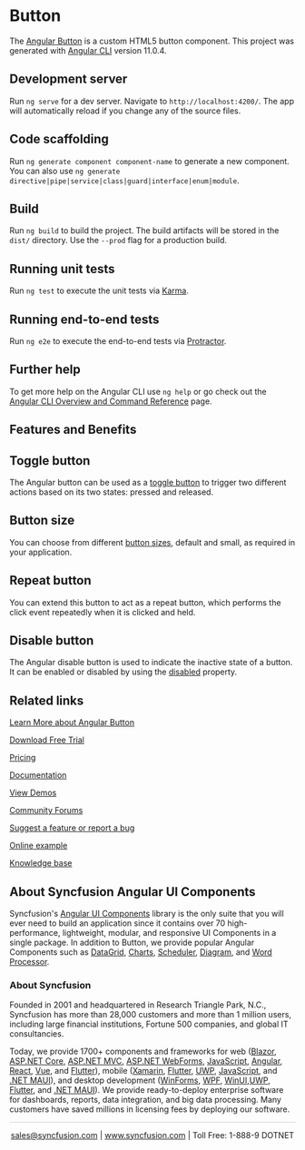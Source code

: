 # Button

The [Angular Button](https://www.syncfusion.com/angular-components/angular-button?utm_source=github&utm_medium=listing&utm_campaign=angular-button-github-samples) is a custom HTML5 button component. This project was generated with [Angular CLI](https://github.com/angular/angular-cli) version 11.0.4.

## Development server

Run `ng serve` for a dev server. Navigate to `http://localhost:4200/`. The app will automatically reload if you change any of the source files.

## Code scaffolding

Run `ng generate component component-name` to generate a new component. You can also use `ng generate directive|pipe|service|class|guard|interface|enum|module`.

## Build

Run `ng build` to build the project. The build artifacts will be stored in the `dist/` directory. Use the `--prod` flag for a production build.

## Running unit tests

Run `ng test` to execute the unit tests via [Karma](https://karma-runner.github.io).

## Running end-to-end tests

Run `ng e2e` to execute the end-to-end tests via [Protractor](http://www.protractortest.org/).

## Further help

To get more help on the Angular CLI use `ng help` or go check out the [Angular CLI Overview and Command Reference](https://angular.io/cli) page.

## Features and Benefits

## Toggle button

The Angular button can be used as a [toggle button](https://ej2.syncfusion.com/angular/documentation/button/types-and-styles/#toggle-button?utm_source=github&utm_medium=listing&utm_campaign=angular-button-github-samples) to trigger two different actions based on its two states: pressed and released.

## Button size

You can choose from different [button sizes](https://ej2.syncfusion.com/angular/documentation/button/types-and-styles/#button-size?utm_source=github&utm_medium=listing&utm_campaign=angular-button-github-samples), default and small, as required in your application.

## Repeat button

You can extend this button to act as a repeat button, which performs the click event repeatedly when it is clicked and held.

## Disable button

The Angular disable button is used to indicate the inactive state of a button. It can be enabled or disabled by using the [disabled](https://ej2.syncfusion.com/angular/documentation/api/button/#disabled?utm_source=github&utm_medium=listing&utm_campaign=angular-button-github-samples) property.

## Related links
[Learn More about Angular Button](https://www.syncfusion.com/angular-components/angular-button?utm_source=github&utm_medium=listing&utm_campaign=angular-button-github-samples)

[Download Free Trial](https://www.syncfusion.com/downloads/angular?utm_source=github&utm_medium=listing&utm_campaign=angular-button-github-samples)

[Pricing](https://www.syncfusion.com/sales/products/angular?utm_source=github&utm_medium=listing&utm_campaign=angular-button-github-samples)

[Documentation](https://ej2.syncfusion.com/angular/documentation/button/getting-started/?utm_source=github&utm_medium=listing&utm_campaign=angular-button-github-samples)

[View Demos](https://github.com/SyncfusionExamples/ej2-angular-11-button?utm_source=github&utm_medium=listing&utm_campaign=angular-button-github-samples)

[Community Forums](https://www.syncfusion.com/forums/angular-ui-components?utm_source=github&utm_medium=listing&utm_campaign=angular-button-github-samples)

[Suggest a feature or report a bug](https://www.syncfusion.com/feedback/angular?utm_source=github&utm_medium=listing&utm_campaign=angular-button-github-samples)

[Online example](https://ej2.syncfusion.com/angular/demos/#/material/button/default?utm_source=github&utm_medium=listing&utm_campaign=angular-button-github-samples)

[Knowledge base](https://www.syncfusion.com/kb/angular-ui-components?utm_source=github&utm_medium=listing&utm_campaign=angular-button-github-samples)


## About Syncfusion Angular UI Components

Syncfusion's [Angular UI Components](https://www.syncfusion.com/angular-ui-components?utm_source=github&utm_medium=listing&utm_campaign=angular-button-github-samples) library is the only suite that you will ever need to build an application since it contains over 70 high-performance, lightweight, modular, and responsive UI Components in a single package. In addition to Button, we provide popular Angular Components such as [DataGrid](https://www.syncfusion.com/angular-ui-components/angular-grid?utm_source=github&utm_medium=listing&utm_campaign=angular-button-github-samples), [Charts](https://www.syncfusion.com/angular-ui-components/angular-charts?utm_source=github&utm_medium=listing&utm_campaign=angular-button-github-samples), [Scheduler](https://www.syncfusion.com/angular-ui-components/angular-scheduler?utm_source=github&utm_medium=listing&utm_campaign=angular-button-github-samples), [Diagram](https://www.syncfusion.com/angular-ui-components/angular-diagram?utm_source=github&utm_medium=listing&utm_campaign=angular-button-github-samples), and [Word Processor](https://www.syncfusion.com/angular-ui-components/angular-word-processor?utm_source=github&utm_medium=listing&utm_campaign=angular-button-github-samples).

### About Syncfusion
Founded in 2001 and headquartered in Research Triangle Park, N.C., Syncfusion has more than 28,000 customers and more than 1 million users, including large financial institutions, Fortune 500 companies, and global IT consultancies.

Today, we provide 1700+ components and frameworks for web ([Blazor](https://www.syncfusion.com/blazor-components?utm_source=github&utm_medium=listing&utm_campaign=angular-button-github-samples), [ASP.NET Core](https://www.syncfusion.com/aspnet-core-ui-controls?utm_source=github&utm_medium=listing&utm_campaign=angular-button-github-samples), [ASP.NET MVC](https://www.syncfusion.com/aspnet-mvc-ui-controls?utm_source=github&utm_medium=listing&utm_campaign=angular-button-github-samples), [ASP.NET WebForms](https://www.syncfusion.com/jquery/aspnet-webforms-ui-controls?utm_source=github&utm_medium=listing&utm_campaign=angular-button-github-samples), [JavaScript](https://www.syncfusion.com/javascript-ui-controls?utm_source=github&utm_medium=listing&utm_campaign=angular-button-github-samples), [Angular](https://www.syncfusion.com/angular-ui-components?utm_source=github&utm_medium=listing&utm_campaign=angular-button-github-samples), [React](https://www.syncfusion.com/react-ui-components?utm_source=github&utm_medium=listing&utm_campaign=angular-button-github-samples), [Vue](https://www.syncfusion.com/vue-ui-components?utm_source=github&utm_medium=listing&utm_campaign=angular-button-github-samples), and [Flutter](https://www.syncfusion.com/flutter-widgets?utm_source=github&utm_medium=listing&utm_campaign=angular-button-github-samples)), mobile ([Xamarin](https://www.syncfusion.com/xamarin-ui-controls?utm_source=github&utm_medium=listing&utm_campaign=angular-button-github-samples), [Flutter](https://www.syncfusion.com/flutter-widgets?utm_source=github&utm_medium=listing&utm_campaign=angular-button-github-samples), [UWP](https://www.syncfusion.com/uwp-ui-controls?utm_source=github&utm_medium=listing&utm_campaign=angular-button-github-samples), [JavaScript](https://www.syncfusion.com/javascript-ui-controls?utm_source=github&utm_medium=listing&utm_campaign=angular-button-github-samples), and [.NET MAUI](https://www.syncfusion.com/maui-controls?utm_source=github&utm_medium=listing&utm_campaign=angular-button-github-samples)), and desktop development ([WinForms](https://www.syncfusion.com/winforms-ui-controls?utm_source=github&utm_medium=listing&utm_campaign=angular-button-github-samples), [WPF](https://www.syncfusion.com/wpf-controls?utm_source=github&utm_medium=listing&utm_campaign=angular-button-github-samples), [WinUI](https://www.syncfusion.com/winui-controls?utm_source=github&utm_medium=listing&utm_campaign=angular-button-github-samples),[UWP](https://www.syncfusion.com/uwp-ui-controls?utm_source=github&utm_medium=listing&utm_campaign=angular-button-github-samples), [Flutter](https://www.syncfusion.com/flutter-widgets?utm_source=github&utm_medium=listing&utm_campaign=angular-button-github-samples), and [.NET MAUI](https://www.syncfusion.com/maui-controls?utm_source=github&utm_medium=listing&utm_campaign=angular-button-github-samples)). We provide ready-to-deploy enterprise software for dashboards, reports, data integration, and big data processing. Many customers have saved millions in licensing fees by deploying our software.

<hr style="height:0.3px;border:none;color:lightgrey;background-color:lightgrey;" />

<p align="center">
<a href="mailto:sales@syncfusion.com?Subject=Syncfusion Angular Button - GitHub" target="_top">sales@syncfusion.com</a> | <a href="https://www.syncfusion.com?utm_source=github&utm_medium=listing&utm_campaign=angular-button-github-samples">www.syncfusion.com</a> | Toll Free: 1-888-9 DOTNET <br>
</p>
